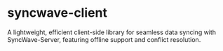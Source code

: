 # syncwave-client
 A lightweight, efficient client-side library for seamless data syncing with SyncWave-Server, featuring offline support and conflict resolution.
